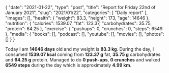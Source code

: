 {
    "date": "2021-01-22",
    "type": "post",
    "title": "Report for Friday 22nd of January 2021",
    "slug": "2021\/01\/22",
    "categories": [
        "Daily report"
    ],
    "images": [],
    "health": {
        "weight": 83.3,
        "height": 173,
        "age": 14646
    },
    "nutrition": {
        "calories": 1539.07,
        "fat": 123.37,
        "carbohydrates": 35.75,
        "protein": 64.25
    },
    "exercise": {
        "pushups": 0,
        "crunches": 0,
        "steps": 6549
    },
    "media": {
        "books": [],
        "podcast": [],
        "youtube": [],
        "movies": [],
        "photos": []
    }
}

Today I am <strong>14646 days</strong> old and my weight is <strong>83.3 kg</strong>. During the day, I consumed <strong>1539.07 kcal</strong> coming from <strong>123.37 g</strong> fat, <strong>35.75 g</strong> carbohydrates and <strong>64.25 g</strong> protein. Managed to do <strong>0 push-ups</strong>, <strong>0 crunches</strong> and walked <strong>6549 steps</strong> during the day which is approximately <strong>4.99 km</strong>.